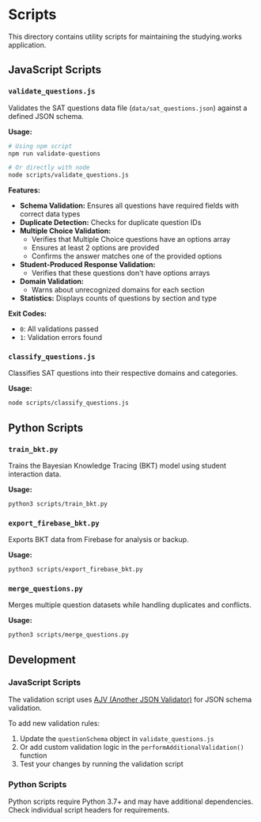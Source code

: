 # Scripts

This directory contains utility scripts for maintaining the studying.works application.

## JavaScript Scripts

### `validate_questions.js`

Validates the SAT questions data file (`data/sat_questions.json`) against a defined JSON schema.

**Usage:**

```bash
# Using npm script
npm run validate-questions

# Or directly with node
node scripts/validate_questions.js
```

**Features:**

- **Schema Validation:** Ensures all questions have required fields with correct data types
- **Duplicate Detection:** Checks for duplicate question IDs
- **Multiple Choice Validation:** 
  - Verifies that Multiple Choice questions have an options array
  - Ensures at least 2 options are provided
  - Confirms the answer matches one of the provided options
- **Student-Produced Response Validation:** 
  - Verifies that these questions don't have options arrays
- **Domain Validation:** 
  - Warns about unrecognized domains for each section
- **Statistics:** Displays counts of questions by section and type

**Exit Codes:**

- `0`: All validations passed
- `1`: Validation errors found

### `classify_questions.js`

Classifies SAT questions into their respective domains and categories.

**Usage:**

```bash
node scripts/classify_questions.js
```

## Python Scripts

### `train_bkt.py`

Trains the Bayesian Knowledge Tracing (BKT) model using student interaction data.

**Usage:**

```bash
python3 scripts/train_bkt.py
```

### `export_firebase_bkt.py`

Exports BKT data from Firebase for analysis or backup.

**Usage:**

```bash
python3 scripts/export_firebase_bkt.py
```

### `merge_questions.py`

Merges multiple question datasets while handling duplicates and conflicts.

**Usage:**

```bash
python3 scripts/merge_questions.py
```

## Development

### JavaScript Scripts

The validation script uses [AJV (Another JSON Validator)](https://ajv.js.org/) for JSON schema validation.

To add new validation rules:

1. Update the `questionSchema` object in `validate_questions.js`
2. Or add custom validation logic in the `performAdditionalValidation()` function
3. Test your changes by running the validation script

### Python Scripts

Python scripts require Python 3.7+ and may have additional dependencies. Check individual script headers for requirements.
